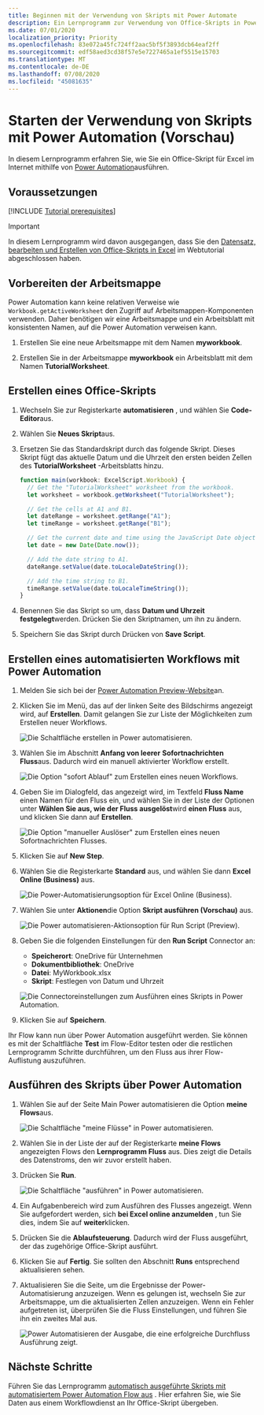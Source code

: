 ```yaml
---
title: Beginnen mit der Verwendung von Skripts mit Power Automate
description: Ein Lernprogramm zur Verwendung von Office-Skripts in Power automatisieren mithilfe eines manuellen Triggers.
ms.date: 07/01/2020
localization_priority: Priority
ms.openlocfilehash: 83e072a45fc724ff2aac5bf5f3893dcb64eaf2ff
ms.sourcegitcommit: edf58aed3cd38f57e5e7227465a1ef5515e15703
ms.translationtype: MT
ms.contentlocale: de-DE
ms.lasthandoff: 07/08/2020
ms.locfileid: "45081635"
---
```

# <a name="start-using-scripts-with-power-automate-preview"></a>Starten der Verwendung von Skripts mit Power Automation (Vorschau)

In diesem Lernprogramm erfahren Sie, wie Sie ein Office-Skript für Excel im Internet mithilfe von [Power Automation](https://flow.microsoft.com)ausführen.

## <a name="prerequisites"></a>Voraussetzungen

[!INCLUDE [Tutorial prerequisites](../includes/tutorial-prerequisites.md)]

> [!IMPORTANT]
> In diesem Lernprogramm wird davon ausgegangen, dass Sie den [Datensatz, bearbeiten und Erstellen von Office-Skripts in Excel](excel-tutorial.md) im Webtutorial abgeschlossen haben.

## <a name="prepare-the-workbook"></a>Vorbereiten der Arbeitsmappe

Power Automation kann keine relativen Verweise wie `Workbook.getActiveWorksheet` den Zugriff auf Arbeitsmappen-Komponenten verwenden. Daher benötigen wir eine Arbeitsmappe und ein Arbeitsblatt mit konsistenten Namen, auf die Power Automation verweisen kann.

1. Erstellen Sie eine neue Arbeitsmappe mit dem Namen **myworkbook**.

2. Erstellen Sie in der Arbeitsmappe **myworkbook** ein Arbeitsblatt mit dem Namen **TutorialWorksheet**.

## <a name="create-an-office-script"></a>Erstellen eines Office-Skripts

1. Wechseln Sie zur Registerkarte **automatisieren** , und wählen Sie **Code-Editor**aus.

2. Wählen Sie **Neues Skript**aus.

3. Ersetzen Sie das Standardskript durch das folgende Skript. Dieses Skript fügt das aktuelle Datum und die Uhrzeit den ersten beiden Zellen des **TutorialWorksheet** -Arbeitsblatts hinzu.

    ```TypeScript
    function main(workbook: ExcelScript.Workbook) {
      // Get the "TutorialWorksheet" worksheet from the workbook.
      let worksheet = workbook.getWorksheet("TutorialWorksheet");

      // Get the cells at A1 and B1.
      let dateRange = worksheet.getRange("A1");
      let timeRange = worksheet.getRange("B1");

      // Get the current date and time using the JavaScript Date object.
      let date = new Date(Date.now());

      // Add the date string to A1.
      dateRange.setValue(date.toLocaleDateString());

      // Add the time string to B1.
      timeRange.setValue(date.toLocaleTimeString());
    }
    ```

4. Benennen Sie das Skript so um, dass **Datum und Uhrzeit festgelegt**werden. Drücken Sie den Skriptnamen, um ihn zu ändern.

5. Speichern Sie das Skript durch Drücken von **Save Script**.

## <a name="create-an-automated-workflow-with-power-automate"></a>Erstellen eines automatisierten Workflows mit Power Automation

1. Melden Sie sich bei der [Power Automation Preview-Website](https://flow.microsoft.com)an.

2. Klicken Sie im Menü, das auf der linken Seite des Bildschirms angezeigt wird, auf **Erstellen**. Damit gelangen Sie zur Liste der Möglichkeiten zum Erstellen neuer Workflows.

    ![Die Schaltfläche erstellen in Power automatisieren.](../images/power-automate-tutorial-1.png)

3. Wählen Sie im Abschnitt **Anfang von leerer** **Sofortnachrichten Fluss**aus. Dadurch wird ein manuell aktivierter Workflow erstellt.

    ![Die Option "sofort Ablauf" zum Erstellen eines neuen Workflows.](../images/power-automate-tutorial-2.png)

4. Geben Sie im Dialogfeld, das angezeigt wird, im Textfeld **Fluss Name** einen Namen für den Fluss ein, und wählen Sie in der Liste der Optionen unter **Wählen Sie aus, wie der Fluss ausgelöst**wird **einen Fluss** aus, und klicken Sie dann auf **Erstellen**.

    ![Die Option "manueller Auslöser" zum Erstellen eines neuen Sofortnachrichten Flusses.](../images/power-automate-tutorial-3.png)

5. Klicken Sie auf **New Step**.

6. Wählen Sie die Registerkarte **Standard** aus, und wählen Sie dann **Excel Online (Business)** aus.

    ![Die Power-Automatisierungsoption für Excel Online (Business).](../images/power-automate-tutorial-4.png)

7. Wählen Sie unter **Aktionen**die Option **Skript ausführen (Vorschau)** aus.

    ![Die Power automatisieren-Aktionsoption für Run Script (Preview).](../images/power-automate-tutorial-5.png)

8. Geben Sie die folgenden Einstellungen für den **Run Script** Connector an:

    - **Speicherort**: OneDrive für Unternehmen
    - **Dokumentbibliothek**: OneDrive
    - **Datei**: MyWorkbook.xlsx
    - **Skript**: Festlegen von Datum und Uhrzeit

    ![Die Connectoreinstellungen zum Ausführen eines Skripts in Power Automation.](../images/power-automate-tutorial-6.png)

9. Klicken Sie auf **Speichern**.

Ihr Flow kann nun über Power Automation ausgeführt werden. Sie können es mit der Schaltfläche **Test** im Flow-Editor testen oder die restlichen Lernprogramm Schritte durchführen, um den Fluss aus ihrer Flow-Auflistung auszuführen.

## <a name="run-the-script-through-power-automate"></a>Ausführen des Skripts über Power Automation

1. Wählen Sie auf der Seite Main Power automatisieren die Option **meine Flows**aus.

    ![Die Schaltfläche "meine Flüsse" in Power automatisieren.](../images/power-automate-tutorial-7.png)

2. Wählen Sie in der Liste der auf der Registerkarte **meine Flows** angezeigten Flows den **Lernprogramm Fluss** aus. Dies zeigt die Details des Datenstroms, den wir zuvor erstellt haben.

3. Drücken Sie **Run**.

    ![Die Schaltfläche "ausführen" in Power automatisieren.](../images/power-automate-tutorial-8.png)

4. Ein Aufgabenbereich wird zum Ausführen des Flusses angezeigt. Wenn Sie aufgefordert werden, sich **bei Excel online anzumelden** , tun Sie dies, indem Sie auf **weiter**klicken.

5. Drücken Sie die **Ablaufsteuerung**. Dadurch wird der Fluss ausgeführt, der das zugehörige Office-Skript ausführt.

6. Klicken Sie auf **Fertig**. Sie sollten den Abschnitt **Runs** entsprechend aktualisieren sehen.

7. Aktualisieren Sie die Seite, um die Ergebnisse der Power-Automatisierung anzuzeigen. Wenn es gelungen ist, wechseln Sie zur Arbeitsmappe, um die aktualisierten Zellen anzuzeigen. Wenn ein Fehler aufgetreten ist, überprüfen Sie die Fluss Einstellungen, und führen Sie ihn ein zweites Mal aus.

    ![Power Automatisieren der Ausgabe, die eine erfolgreiche Durchfluss Ausführung zeigt.](../images/power-automate-tutorial-9.png)

## <a name="next-steps"></a>Nächste Schritte

Führen Sie das Lernprogramm [automatisch ausgeführte Skripts mit automatisiertem Power Automation Flow aus](excel-power-automate-trigger.md) . Hier erfahren Sie, wie Sie Daten aus einem Workflowdienst an Ihr Office-Skript übergeben.
